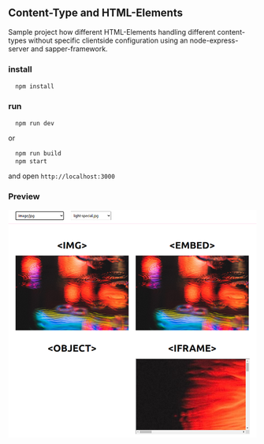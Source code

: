 ## Content-Type and HTML-Elements
Sample project how different HTML-Elements handling different content-types without specific clientside configuration using an node-express-server and sapper-framework.

### install
```
  npm install
```

### run
```
  npm run dev
```
or
```
  npm run build
  npm start
```
and open ```http://localhost:3000```

### Preview

![Preview](preview/sample.png)
